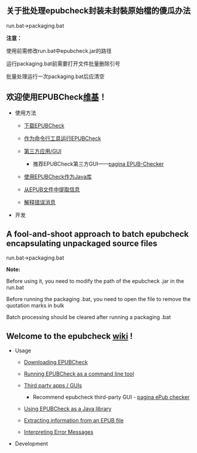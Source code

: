 ## 关于批处理epubcheck封装未封裝原始檔的傻瓜办法

run.bat→packaging.bat

**注意：**

使用前需修改run.bat中epubcheck.jar的路径

运行packaging.bat前需要打开文件批量删除引号

批量处理运行一次packaging.bat后应清空

## 欢迎使用EPUBCheck[维基](https://github.com/w3c/epubcheck/wiki)！

- 使用方法

  - [下载EPUBCheck](https://github.com/w3c/epubcheck/releases)

  - [作为命令行工具运行EPUBCheck](https://github.com/w3c/epubcheck/wiki/Running)

  - [第三方应用/GUI](https://github.com/w3c/epubcheck/wiki/GUI)

    - 推荐EPUBCheck第三方GUI——[pagina EPUB-Checker](https://www.pagina.gmbh/produkte/epub-checker/)

  - [使用EPUBCheck作为Java库](https://github.com/w3c/epubcheck/wiki/Library)

  - [从EPUB文件中提取信息](https://github.com/w3c/epubcheck/wiki/Extraction)

  - [解释错误消息](https://github.com/w3c/epubcheck/wiki/Errors)

- 开发
## A fool-and-shoot approach to batch epubcheck encapsulating unpackaged source files

run.bat→packaging.bat

**Note:**

Before using it, you need to modify the path of the epubcheck .jar in the run.bat

Before running the packaging .bat, you need to open the file to remove the quotation marks in bulk

Batch processing should be cleared after running a packaging .bat

##  Welcome to the epubcheck [wiki](https://github.com/w3c/epubcheck/wiki) ! 

- Usage

  - [Downloading EPUBCheck](https://github.com/w3c/epubcheck/releases)

  - [Running EPUBCheck as a command line tool](https://github.com/w3c/epubcheck/wiki/Running)

  - [Third party apps / GUIs](https://github.com/w3c/epubcheck/wiki/GUI)

    - Recommend epubcheck third-party GUI - [pagina ePub checker](https://www.pagina.gmbh/produkte/epub-checker/)

  - [Using EPUBCheck as a Java library](https://github.com/w3c/epubcheck/wiki/Library)

  - [Extracting information from an EPUB file](https://github.com/w3c/epubcheck/wiki/Extraction)

  - [Interpreting Error Messages](https://github.com/w3c/epubcheck/wiki/Errors)

- Development
